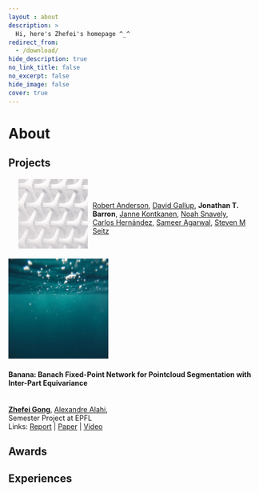 ```yaml
---
layout : about 
description: >
  Hi, here's Zhefei's homepage ^_^
redirect_from:
  - /download/
hide_description: true
no_link_title: false 
no_excerpt: false 
hide_image: false
cover: true
---
```


# About

<!--author-->

## Projects

<!-- Manipulation Consistency -->
<div style="display: flex; align-items: center; margin: 4%">
  <img src="/assets/ori/test_200x200.png" alt="Your Image" style="width: 30%; height: auto; margin-right: 2%;">
  <p>

  <br>
  <a href="http://mi.eng.cam.ac.uk/~ra312/">Robert Anderson</a>, <a href="https://www.cs.unc.edu/~gallup/">David Gallup</a>, <strong>Jonathan T. Barron</strong>, <a href="https://mediatech.aalto.fi/~janne/index.php">Janne Kontkanen</a>, <a href="https://www.cs.cornell.edu/~snavely/">Noah Snavely</a>, <a href="http://carlos-hernandez.org/">Carlos Hern&aacutendez</a>, <a href="https://homes.cs.washington.edu/~sagarwal/">Sameer Agarwal</a>, <a href="https://homes.cs.washington.edu/~seitz/">Steven M Seitz</a>
  <br>

  </p>
</div>

<!-- Manipulation Consistency -->
<div class="publication">
  <div class="pub-image">
    <img src="/assets/ori/test2_200x200.png" alt="Publication Image">
  </div>
  <div class="pub-info">
    <!-- title -->
    <h4>Banana: Banach Fixed-Point Network for Pointcloud Segmentation with Inter-Part Equivariance</h4>
    <!-- Authors -->
    <br>
      <a href="/"><strong>Zhefei Gong</strong></a>, 
      <a href="https://scholar.google.com/citations?user=UIhXQ64AAAAJ&hl=en">Alexandre Alahi</a>, 
    <!-- Info -->
    <br><span class="bold-italic">Semester Project</span> at <span class="bold-italic">EPFL</span>
    <!-- Link -->
    <br>Links: 
      <a href="https://drive.google.com/file/d/1KNuARoVHr2YTLLI7xYFpCStODf1jF1Pa/view?usp=sharing">Report</a> | 
      <a href="paper_url">Paper</a> | 
      <a href="video_url">Video</a>
  </div>
</div>


## Awards


## Experiences






<!-- [latex]: #beautiful-math
[math]: docs/writing.md#adding-math
[kit]: https://github.com/hydecorp/hydejack-starter-kit/releases -->